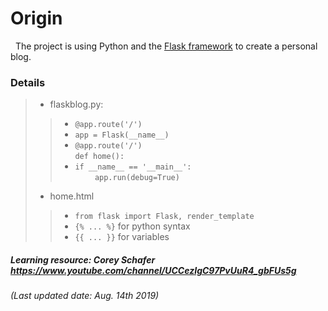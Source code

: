 # Origin
&nbsp; The project is using Python and the [Flask framework](https://flask.palletsprojects.com/en/1.1.x/) to create a personal blog.

### Details
> * flaskblog.py: 
>> * `@app.route('/')`
>> * `app = Flask(__name__)`
>> * `@app.route('/')`<br>`def home():`
>> * `if __name__ == '__main__':`<br>
&nbsp;&nbsp;&nbsp;&nbsp;&nbsp;&nbsp;&nbsp;&nbsp;`app.run(debug=True)`
> * home.html
>> * `from flask import Flask, render_template`
>> * `{% ... %}` for python syntax
>> * `{{ ... }}` for variables

##### Learning resource: Corey Schafer https://www.youtube.com/channel/UCCezIgC97PvUuR4_gbFUs5g
###### (Last updated date: Aug. 14th 2019) 